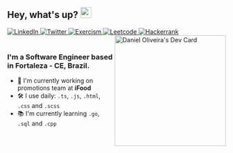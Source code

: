 ## Hey, what's up? <img src="https://media.giphy.com/media/hvRJCLFzcasrR4ia7z/giphy.gif" width="25px">

<div align="left">
  <a href="https://www.linkedin.com/in/daniel0liver/">
    <img
      src="https://img.shields.io/badge/Linkedin-black?style=for-the-badge&logo=linkedin"
      alt="LinkedIn"
    />
  </a>
  <a href="https://twitter.com/daniel0liveir4">
    <img
      src="https://img.shields.io/badge/Twitter-black?style=for-the-badge&logo=twitter"
      alt="Twitter"
    />
  </a>
  
  <a href="https://exercism.org/profiles/Daniel0liver">
    <img
      src="https://img.shields.io/badge/Exercism-black?style=for-the-badge&logo=exercism"
      alt="Exercism"
    />
  </a>
  
  <a href="https://leetcode.com/Daniel0liver/">
    <img
      src="https://img.shields.io/badge/Leetcode-black?style=for-the-badge&logo=leetcode"
      alt="Leetcode"
    />
  </a>
  
  <a href="https://www.hackerrank.com/danieloliver_dev">
    <img
      src="https://img.shields.io/badge/Hackerrank-black?style=for-the-badge&logo=hackerrank"
      alt="Hackerrank"
    />
  </a>

  <a href="https://app.daily.dev/daniel0liver">
    <img 
      width="256" 
      align="right"
      alt="Daniel Oliveira's Dev Card"
      src="https://api.daily.dev/devcards/4de1c65c10674dc9a416af70a569304c.png?r=4f2" 
    />
  </a>
</div>

<br />

### I'm a Software Engineer based in Fortaleza - CE, Brazil.

- 🏢  I'm currently working on promotions team at **iFood**
- 🛠  I use daily: `.ts`, `.js`, `.html`, `.css` and `.scss`
- 📚  I'm currently learning `.go`, `.sql` and `.cpp`
